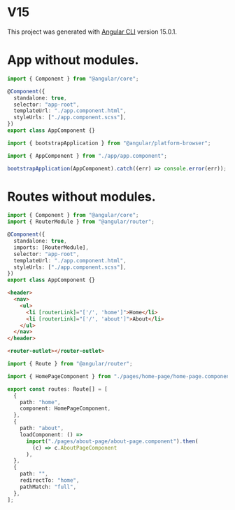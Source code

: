 # V15

This project was generated with [Angular CLI](https://github.com/angular/angular-cli) version 15.0.1.

# App without modules.

```typescript
import { Component } from "@angular/core";

@Component({
  standalone: true,
  selector: "app-root",
  templateUrl: "./app.component.html",
  styleUrls: ["./app.component.scss"],
})
export class AppComponent {}
```

```typescript
import { bootstrapApplication } from "@angular/platform-browser";

import { AppComponent } from "./app/app.component";

bootstrapApplication(AppComponent).catch((err) => console.error(err));
```

# Routes without modules.

```typescript
import { Component } from "@angular/core";
import { RouterModule } from "@angular/router";

@Component({
  standalone: true,
  imports: [RouterModule],
  selector: "app-root",
  templateUrl: "./app.component.html",
  styleUrls: ["./app.component.scss"],
})
export class AppComponent {}
```

```html
<header>
  <nav>
    <ul>
      <li [routerLink]="['/', 'home']">Home</li>
      <li [routerLink]="['/', 'about']">About</li>
    </ul>
  </nav>
</header>

<router-outlet></router-outlet>
```

```typescript
import { Route } from "@angular/router";

import { HomePageComponent } from "./pages/home-page/home-page.component";

export const routes: Route[] = [
  {
    path: "home",
    component: HomePageComponent,
  },
  {
    path: "about",
    loadComponent: () =>
      import("./pages/about-page/about-page.component").then(
        (c) => c.AboutPageComponent
      ),
  },
  {
    path: "",
    redirectTo: "home",
    pathMatch: "full",
  },
];
```
